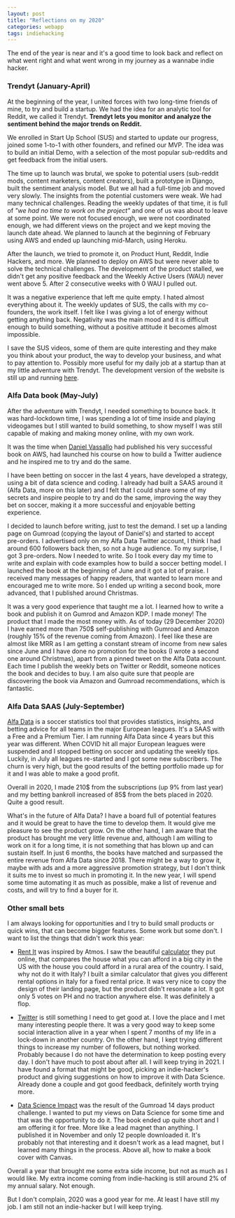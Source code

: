 ```yaml
---
layout: post
title: "Reflections on my 2020"
categories: webapp
tags: indiehacking
---
```


The end of the year is near and it's a good time to look back and reflect on what went right and what went wrong in my journey as a wannabe indie hacker.

### Trendyt (January-April)

At the beginning of the year, I united forces with two long-time friends of mine, to try and build a startup. We had the idea for an analytic tool for Reddit, we called it Trendyt. **Trendyt lets you monitor and analyze the sentiment behind the major trends on Reddit.**

We enrolled in Start Up School (SUS) and started to update our progress, joined some 1-to-1 with other founders, and refined our MVP. The idea was to build an initial Demo, with a selection of the most popular sub-reddits and get feedback from the initial users.

The time up to launch was brutal, we spoke to potential users (sub-reddit mods, content marketers, content creators), built a prototype in Django, built the sentiment analysis model. But we all had a full-time job and moved very slowly. The insights from the potential customers were weak. We had many technical challenges. Reading the weekly updates of that time, it is full of _"we had no time to work on the project"_ and one of us was about to leave at some point. We were not focused enough, we were not coordinated enough, we had different views on the project and we kept moving the launch date ahead. We planned to launch at the beginning of February using AWS and ended up launching mid-March, using Heroku.

After the launch, we tried to promote it, on Product Hunt, Reddit, Indie Hackers, and more. We planned to deploy on AWS but were never able to solve the technical challenges. The development of the product stalled, we didn't get any positive feedback and the Weekly Active Users (WAU) never went above 5. After 2 consecutive weeks with 0 WAU I pulled out.

It was a negative experience that left me quite empty. I hated almost everything about it. The weekly updates of SUS, the calls with my co-founders, the work itself. I felt like I was giving a lot of energy without getting anything back. Negativity was the main mood and it is difficult enough to build something, without a positive attitude it becomes almost impossible.

I save the SUS videos, some of them are quite interesting and they make you think about your product, the way to develop your business, and what to pay attention to. Possibly more useful for my daily job at a startup than at my little adventure with Trendyt. The development version of the website is still up and running [here][trendyt].

### Alfa Data book (May-July)

After the adventure with Trendyt, I needed something to bounce back. It was hard-lockdown time, I was spending a lot of time inside and playing videogames but I still wanted to build something, to show myself I was still capable of making and making money online, with my own work.

It was the time when [Daniel Vassallo][daniel] had published his very successful book on AWS, had launched his course on how to build a Twitter audience and he inspired me to try and do the same.

I have been betting on soccer in the last 4 years, have developed a strategy, using a bit of data science and coding. I already had built a SAAS around it (Alfa Data, more on this later) and I felt that I could share some of my secrets and inspire people to try and do the same, improving the way they bet on soccer, making it a more successful and enjoyable betting experience.

I decided to launch before writing, just to test the demand. I set up a landing page on Gumroad (copying the layout of Daniel's) and started to accept pre-orders. I advertised only on my Alfa Data Twitter account, I think I had around 600 followers back then, so not a huge audience. To my surprise, I got 3 pre-orders. Now I needed to write. So I took every day my time to write and explain with code examples how to build a soccer betting model. I launched the book at the beginning of June and it got a lot of praise. I received many messages of happy readers, that wanted to learn more and encouraged me to write more. So I ended up writing a second book, more advanced, that I published around Christmas.

It was a very good experience that taught me a lot. I learned how to write a book and publish it on Gumrod and Amazon KDP. I made money! The product that I made the most money with. As of today (29 December 2020) I have earned more than 750$ self-publishing with Gumroad and Amazon (roughly 15% of the revenue coming from Amazon). I feel like these are almost like MRR as I am getting a constant stream of income from new sales since June and I have done no promotion for the books (I wrote a second one around Christmas), apart from a pinned tweet on the Alfa Data account. Each time I publish the weekly bets on Twitter or Reddit, someone notices the book and decides to buy. I am also quite sure that people are discovering the book via Amazon and Gumroad recommendations, which is fantastic.

### Alfa Data SAAS (July-September)

[Alfa Data][alfadata] is a soccer statistics tool that provides statistics, insights, and betting advice for all teams in the major European leagues. It's a SAAS with a Free and a Premium Tier. I am running Alfa Data since 4 years but this year was different. When COVID hit all major European leagues were suspended and I stopped betting on soccer and updating the weekly tips. Luckily, in July all leagues re-started and I got some new subscribers. The churn is very high, but the good results of the betting portfolio made up for it and I was able to make a good profit.

Overall in 2020, I made 210$ from the subscriptions (up 9% from last year) and my betting bankroll increased of 85$ from the bets placed in 2020. Quite a good result.

What's in the future of Alfa Data? I have a board full of potential features and it would be great to have the time to develop them. It would give me pleasure to see the product grow. On the other hand, I am aware that the product has brought me very little revenue and, although I am willing to work on it for a long time, it is not something that has blown up and can sustain itself. In just 6 months, the books have matched and surpassed the entire revenue from Alfa Data since 2018. There might be a way to grow it, maybe with ads and a more aggressive promotion strategy, but I don't think it suits me to invest so much in promoting it. In the new year, I will spend some time automating it as much as possible, make a list of revenue and costs, and will try to find a buyer for it.

### Other small bets

I am always looking for opportunities and I try to build small products or quick wins, that can become bigger features. Some work but some don't. I want to list the things that didn't work this year:

- [Rent It][rent-it] was inspired by Atmos. I saw the beautiful [calculator][atmos] they put online, that compares the house what you can afford in a big city in the US with the house you could afford in a rural area of the country. I said, why not do it with Italy? I built a similar calculator that gives you different rental options in Italy for a fixed rental price. It was very nice to copy the design of their landing page, but the product didn't resonate a lot. It got only 5 votes on PH and no traction anywhere else. It was definitely a flop.

- [Twitter][twitter] is still something I need to get good at. I love the place and I met many interesting people there. It was a very good way to keep some social interaction alive in a year when I spent 7 months of my life in a lock-down in another country. On the other hand, I kept trying different things to increase my number of followers, but nothing worked. Probably because I do not have the determination to keep posting every day. I don't have much to post about after all. I will keep trying in 2021. I have found a format that might be good, picking an indie-hacker's product and giving suggestions on how to improve it with Data Science. Already done a couple and got good feedback, definitely worth trying more.

- [Data Science Impact][dsi] was the result of the Gumroad 14 days product challenge. I wanted to put my views on Data Science for some time and that was the opportunity to do it. The book ended up quite short and I am offering it for free. More like a lead magnet than anything. I published it in November and only 12 people downloaded it. It's probably not that interesting and it doesn't work as a lead magnet, but I learned many things in the process. Above all, how to make a book cover with Canvas.

Overall a year that brought me some extra side income, but not as much as I would like. My extra income coming from indie-hacking is still around 2% of my annual salary. Not enough.

But I don't complain, 2020 was a good year for me. At least I have still my job. I am still not an indie-hacker but I will keep trying.

[trendyt]: https://trendyt-staging.herokuapp.com/
[daniel]: https://twitter.com/dvassallo
[alfadata]: https://www.alfadata.xyz
[rent-it]: http://rentit.resolut.it/
[atmos]: https://www.buildatmos.com/timetobuild
[twitter]: https://twitter.com/tropianhs
[dsi]: https://gum.co/dataimpact
